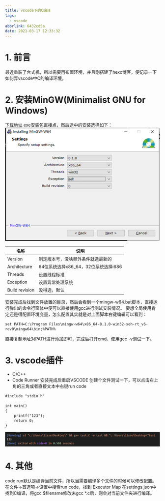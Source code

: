 ```yaml
---
title: vscode下的C编译
tags:
  - vscode
abbrlink: 6432cd5a
date: 2021-03-17 12:33:32
---
```


# 1. 前言

最近重装了台式机，所以需要再布置环境，并且刚搭建了hexo博客，便记录一下如何弄vscode中C的编译环境。

<!-- more -->

# 2. 安装MinGW(Minimalist GNU for Windows)
[下载地址](https://sourceforge.net/projects/mingw-w64/)
exe安装包直接点，然后途中的安装选择如下：
![](vscode下的C编译/p_1.png)

|名称|说明|
|---|---|
|Version|制定版本号，没啥额外条件就选最新的|
|Architecture|64位系统选择x86_64，32位系统选择i686|
|Threads|设置线程标准|
|Exception|设置异常处理系统|
|Build revision|没得选，默认|
安装完成后找到文件放置的目录，然后会看到一个mingw-w64.bat脚本，直接运行弹出的命令行窗体中便可以直接使用gcc进行测试安装情况。
要想全局使用肯定还是得配置环境变量，怎么配置其实就是对上面脚本右键编辑可以看到：
```
set PATH=C:\Program Files\mingw-w64\x86_64-8.1.0-win32-seh-rt_v6-rev0\mingw64\bin;%PATH%
```
直接复制地址对PATH进行添加即可，完成后打开cmd，使用gcc -v测试一下。

# 3. vscode插件

* C/C++
* Code Runner
安装完成后重启VSCODE
创建个文件测试一下，可以点击右上角的三角或者直接文本中右键run code
```
#include "stdio.h"

int main()
{
    printf("123");
    return 0;
}
```
![](vscode下的C编译/p_2.png)

# 4. 其他
code run默认是编译当前文件，所以当需要编译多个文件的时候可以修改配置。
在文件->首选项->设置中搜索run code，找到 Executor Map 在settings.json中找到C编译，将gcc $filename修改未gcc *.c后，则会对当前文件夹进行编译。